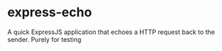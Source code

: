 # express-echo
A quick ExpressJS application that echoes a HTTP request back to the sender. Purely for testing
